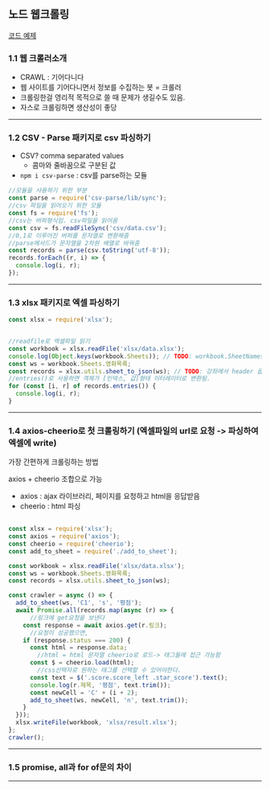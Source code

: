 ## 노드 웹크롤링



[코드 예제](https://github.com/ZeroCho/nodejs-crawler)

### 1.1 웹 크롤러소개

- CRAWL : 기어다니다
- 웹 사이트를 기어다니면서 정보를 수집하는 봇 = 크롤러
- 크롤링한걸 영리적 목적으로 쓸 때 문제가 생길수도 있음.
- 자스로 크롤링하면 생산성이 좋당

---

### 1.2 CSV - Parse 패키지로 csv 파싱하기

- CSV? comma separated values
  - 콤마와 줄바꿈으로 구분된 값
- `npm i csv-parse` : csv를 parse하는 모듈

```javascript
//모듈을 사용하기 위한 부분
const parse = require('csv-parse/lib/sync');
//csv 파일을 읽어오기 위한 모듈
const fs = require('fs');
//csv는 버퍼형식임. csv파일을 읽어옴
const csv = fs.readFileSync('csv/data.csv');
//0,1로 이루어진 버퍼를 문자열로 변환해줌
//parse메서드가 문자열을 2차원 배열로 바꿔줌
const records = parse(csv.toString('utf-8'));
records.forEach((r, i) => {
  console.log(i, r);
});
```



---

### 1.3 xlsx 패키지로 엑셀 파싱하기



```javascript
const xlsx = require('xlsx');


//readfile로 엑셀파일 읽기
const workbook = xlsx.readFile('xlsx/data.xlsx');
console.log(Object.keys(workbook.Sheets)); // TODO: workbook.SheetNames
const ws = workbook.Sheets.영화목록;
const records = xlsx.utils.sheet_to_json(ws); // TODO: 강좌에서 header 옵션 보여주기
//entries()로 사용하면 객체가 [인덱스, 값]형태 이터레이터로 변환됨.
for (const [i, r] of records.entries()) {
  console.log(i, r);
}
```



---

### 1.4 axios-cheerio로 첫 크롤링하기 (엑셀파일의 url로 요청 -> 파싱하여 엑셀에 write)

가장 간편하게 크롤링하는 방법

axios + cheerio 조합으로 가능

- axios : ajax 라이브러리, 페이지를 요청하고 html을 응답받음
- cheerio : html 파싱

```javascript
  
const xlsx = require('xlsx');
const axios = require('axios');
const cheerio = require('cheerio');
const add_to_sheet = require('./add_to_sheet');

const workbook = xlsx.readFile('xlsx/data.xlsx');
const ws = workbook.Sheets.영화목록;
const records = xlsx.utils.sheet_to_json(ws);

const crawler = async () => {
  add_to_sheet(ws, 'C1', 's', '평점');
  await Promise.all(records.map(async (r) => {
      //링크에 get요청을 보낸다
    const response = await axios.get(r.링크);
      //요청이 성공했으면,
    if (response.status === 200) {
      const html = response.data;
        //html = html 문자열 cheerio로 로드-> 태그들에 접근 가능함
      const $ = cheerio.load(html);
        //css선택자로 원하는 태그를 선택할 수 있어야한다.
      const text = $('.score.score_left .star_score').text();
      console.log(r.제목, '평점', text.trim());
      const newCell = 'C' + (i + 2);
      add_to_sheet(ws, newCell, 'n', text.trim());
    }
  }));
  xlsx.writeFile(workbook, 'xlsx/result.xlsx');
};
crawler();
```



---

### 1.5 promise, all과 for of문의 차이

---


